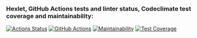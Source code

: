 ### Hexlet, GitHub Actions tests and linter status, Codeclimate test coverage and maintainability:
[![Actions Status](https://github.com/SizNi/python-project-52/workflows/hexlet-check/badge.svg)](https://github.com/SizNi/python-project-52/actions)
[![GitHub Actions](https://github.com/SizNi/python-project-52/actions/workflows/github-actions.yml/badge.svg)](https://github.com/SizNi/python-project-52/actions/workflows/github-actions.yml)
[![Maintainability](https://api.codeclimate.com/v1/badges/9f16389295415e2532c1/maintainability)](https://codeclimate.com/github/SizNi/python-project-52/maintainability)
[![Test Coverage](https://api.codeclimate.com/v1/badges/9f16389295415e2532c1/test_coverage)](https://codeclimate.com/github/SizNi/python-project-52/test_coverage)